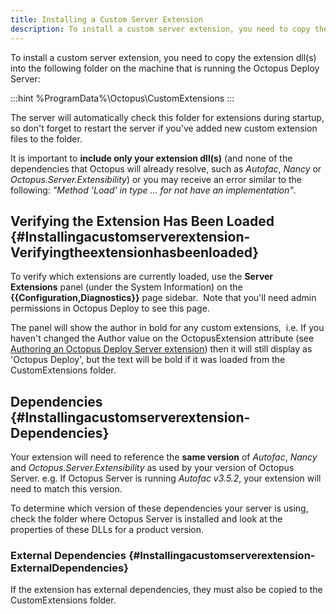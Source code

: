 ```yaml
---
title: Installing a Custom Server Extension
description: To install a custom server extension, you need to copy the extension dll into a folder on the machine that is running the Octopus Deploy Server.
---
```


To install a custom server extension, you need to copy the extension dll(s) into the following folder on the machine that is running the Octopus Deploy Server:

:::hint
%ProgramData%\Octopus\CustomExtensions
:::

The server will automatically check this folder for extensions during startup, so don't forget to restart the server if you've added new custom extension files to the folder.

It is important to **include only your extension dll(s)** (and none of the dependencies that Octopus will already resolve, such as *Autofac*, *Nancy* or *Octopus.Server.Extensibility*) or you may receive an error similar to the following: *"Method 'Load' in type ... for not have an implementation"*.

## Verifying the Extension Has Been Loaded {#Installingacustomserverextension-Verifyingtheextensionhasbeenloaded}

To verify which extensions are currently loaded, use the **Server Extensions** panel (under the System Information) on the **{{Configuration,Diagnostics}}** page sidebar.  Note that you'll need admin permissions in Octopus Deploy to see this page.

The panel will show the author in bold for any custom extensions,  i.e. If you haven't changed the Author value on the OctopusExtension attribute (see [Authoring an Octopus Deploy Server extension](/docs/administration/server-extensibility/authoring-an-octopus-deploy-server-extension.md)) then it will still display as 'Octopus Deploy', but the text will be bold if it was loaded from the CustomExtensions folder.

## Dependencies {#Installingacustomserverextension-Dependencies}

Your extension will need to reference the **same version** of *Autofac*, *Nancy* and *Octopus.Server.Extensibility* as used by your version of Octopus Server. e.g. If Octopus Server is running *Autofac v3.5.2*, your extension will need to match this version.

To determine which version of these dependencies your server is using, check the folder where Octopus Server is installed and look at the properties of these DLLs for a product version.

### External Dependencies {#Installingacustomserverextension-ExternalDependencies}

If the extension has external dependencies, they must also be copied to the CustomExtensions folder.
